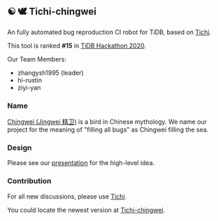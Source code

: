 ## ☯️ :dove: Tichi-chingwei

An fully automated bug reproduction CI robot for TiDB, based on [Tichi](https://github.com/ti-community-infra/tichi).

This tool is ranked **#15** in [TiDB Hackathon 2020](https://pingcap.com/community/events/hackathon2020/).


Our Team Members: 
*  zhangysh1995 (leader)
*  hi-rustin
*  ziyi-yan

### Name
[Chingwei (Jingwei 精卫)](https://en.wikipedia.org/wiki/Jingwei) is a bird in Chinese mythology. We name our project for the meaning of "filling all bugs" as Chingwei filling the sea.

### Design
Please see our [presentation](https://docs.google.com/presentation/d/1IBF5bdylh-nJhZEzfKIU4ohMHe6mA8C0uahB3lWlNFY/edit) for the high-level idea.

### Contribution
For all new discussions, please use [Tichi](https://github.com/ti-community-infra/tichi).

You could locate the newest version at [Tichi-chingwei](https://github.com/ti-community-infra/tichi/tree/chingwei).
